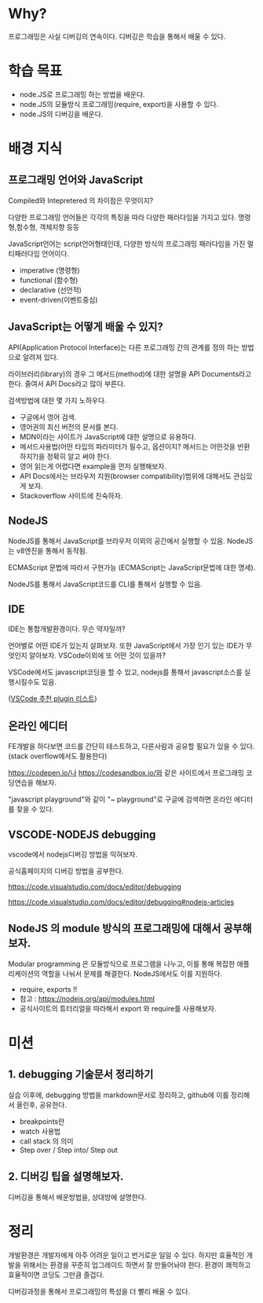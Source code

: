 # Why?
프로그래밍은 사실 디버깅의 연속이다. 디버깅은 학습을 통해서 배울 수 있다.

# 학습 목표

- node.JS로 프로그래밍 하는 방법을 배운다.
- node.JS의 모듈방식 프로그래밍(require, export)을 사용할 수 있다.
- node.JS의 디버깅을 배운다.

# 배경 지식

## 프로그래밍 언어와 JavaScript

Compiled와 Intepretered 의 차이점은 무엇이지?

다양한 프로그래밍 언어들은 각각의 특징을 따라 다양한 패러다임을 가지고 있다. 명령형,함수형, 객체지향 등등

JavaScript언어는 script언어형태인데, 다양한 방식의 프로그래밍 패러다임을 가진 멀티패러다임 언어이다.

- imperative (명령형)
- functional (함수형)
- declarative (선언적)
- event-driven(이벤트중심)

## JavaScript는 어떻게 배울 수 있지?

API(Application Protocol Interface)는 다른 프로그래밍 간의 관계를 정의 하는 방법으로 알려져 있다.

라이브러리(library)의 경우 그 메서드(method)에 대한 설명을 API Documents라고 한다. 줄여서 API Docs라고 많이 부른다.

검색방법에 대한 몇 가지 노하우다.

- 구글에서 영어 검색.
- 영어권의 최신 버전의 문서를 본다.
- MDN이라는 사이트가 JavaScript에 대한 설명으로 유용하다.
- 메서드사용법(어떤 타입의 파라미터가 필수고, 옵션이지? 메서드는 어떤것을 반환하지?)을 정확히 알고 써야 한다.
- 영어 읽는게 어렵다면 example을 먼저 실행해보자.
- API Docs에서는 브라우저 지원(browser compatibility)범위에 대해서도 관심있게 보자.
- Stackoverflow 사이트에 친숙하자.

## NodeJS

NodeJS를 통해서 JavaScript를 브라우저 이외의 공간에서 실행할 수 있음. NodeJS는 v8엔진을 통해서 동작됨.

ECMAScript 문법에 따라서 구현가능 (ECMAScript는 JavaScript문법에 대한 명세).

NodeJS를 통해서 JavaScript코드를 CLI를 통해서 실행할 수 있음.

## IDE

IDE는 통합개발환경이다. 무슨 약자일까?

언어별로 어떤 IDE가 있는지 살펴보자. 또한 JavaScript에서 가장 인기 있는 IDE가 무엇인지 알아보자. VSCode이외에 또 어떤 것이 있을까?

VSCode에서도 javascript코딩을 할 수 있고, nodejs를 통해서 javascript소스를 실행시킬수도 있음.

([VSCode 추천 plugin 리스트](https://github.com/OnboardingForJunior/onboarding/blob/main/02.%EA%B0%9C%EB%B0%9C%ED%99%98%EA%B2%BD/VSCode-Plugins.md))

## 온라인 에디터

FE개발을 하다보면 코드를 간단히 테스트하고, 다른사람과 공유할 필요가 있을 수 있다.(stack overflow에서도 활용한다)

https://codepen.io/나 https://codesandbox.io/와 같은 사이트에서 프로그래밍 코딩연습을 해보자.

"javascript playground"와 같이 "~ playground"로 구글에 검색하면 온라인 에디터를 찾을 수 있다.

## VSCODE-NODEJS debugging

vscode에서 nodejs디버깅 방법을 익혀보자.

공식홈페이지의 디버깅 방법을 공부한다.

https://code.visualstudio.com/docs/editor/debugging

https://code.visualstudio.com/docs/editor/debugging#nodejs-articles

## NodeJS 의 module 방식의 프로그래밍에 대해서 공부해보자.

Modular programming 은 모듈방식으로 프로그램을 나누고, 이를 통해 복잡한 애플리케이션의 역할을 나눠서 문제를 해결한다. NodeJS에서도 이를 지원하다.

- require, exports !!
- 참고 : https://nodejs.org/api/modules.html
- 공식사이트의 튜터리얼을 따라해서 export 와 require를 사용해보자.

# 미션

## 1. debugging 기술문서 정리하기

실습 이후에, debugging 방법을 markdown문서로 정리하고, github에 이를 정리해서 올린후, 공유한다.

- breakpoints란
- watch 사용법
- call stack 의 의미
- Step over / Step into/ Step out

## 2. 디버깅 팁을 설명해보자.

디버깅을 통해서 배운방법을, 상대방에 설명한다.

# 정리

개발환경은 개발자에게 아주 어려운 일이고 번거로운 일일 수 있다. 하지만 효율적인 개발을 위해서는 환경을 꾸준히 업그레이드 하면서 잘 만들어놔야 한다. 환경이 쾌적하고 효율적이면 코딩도 그만큼 즐겁다.

디버깅과정을 통해서 프로그래밍의 특성을 더 빨리 배울 수 있다.
